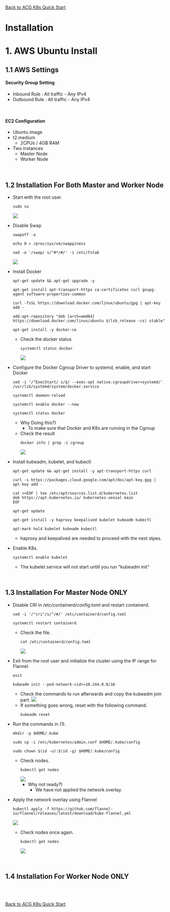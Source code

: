 [Back to ACG K8s Quick Start](../main.md)

# Installation

# 1. AWS Ubuntu Install
## 1.1 AWS Settings
#### Security Group Setting
* Inbound Rule : All traffic - Any IPv4
* Outbound Rule : All traffic - Any IPv4

<br>

#### EC2 Configuration
* Ubuntu image
* t2.medium
  * 2CPUs / 4GB RAM
* Two instances
  * Master Node
  * Worker Node

<br>

## 1.2 Installation For Both Master and Worker Node
* Start with the root user.
  ```
  sudo su
  ```
  ![](images/001.png)

* Disable Swap
  ```
  swapoff -a
  ```
  ```
  echo 0 > /proc/sys/vm/swappiness
  ```
  ```
  sed -e '/swap/ s/^#*/#/' -i /etc/fstab
  ```
  ![](images/002.png)

* Install Docker
  ```
  apt-get update && apt-get upgrade -y
  ```
  ```
  apt-get install apt-transport-https ca-certificates curl gnupg-agent software-properties-common
  ```
  ```
  curl -fsSL https://download.docker.com/linux/ubuntu/gpg | apt-key add -
  ```
  ```
  add-apt-repository "deb [arch=amd64] https://download.docker.com/linux/ubuntu $(lsb_release -cs) stable"
  ```
  ```
  apt-get install -y docker-ce
  ```
  * Check the docker status
    ```
    systemctl status docker
    ```
    ![](images/003.png)

* Configure the Docker Cgroup Driver to systemd, enable, and start Docker
  ```
  sed -i '/^ExecStart/ s/$/ --exec-opt native.cgroupdriver=systemd/' /usr/lib/systemd/system/docker.service
  ```
  ```
  systemctl daemon-reload
  ```
  ```
  systemctl enable docker --now 
  ```
  ```
  systemctl status docker
  ```
  * Why Doing this?) 
    * To make sure that Docker and K8s are running in the Cgroup
  * Check the result
    ```
    docker info | grep -i cgroup
    ```
    ![](images/004.png)

* Install kubeadm, kubelet, and kubectl
  ```
  apt-get update && apt-get install -y apt-transport-https curl
  ```
  ```
  curl -s https://packages.cloud.google.com/apt/doc/apt-key.gpg | apt-key add -  
  ```
  ```
  cat <<EOF | tee /etc/apt/sources.list.d/kubernetes.list
  deb https://apt.kubernetes.io/ kubernetes-xenial main
  EOF
  ```
  ```
  apt-get update
  ```
  ```
  apt-get install -y haproxy keepalived kubelet kubeadm kubectl
  ```
  ```
  apt-mark hold kubelet kubeadm kubectl
  ```
  * haproxy and keepalived are needed to proceed with the next stpes.

* Enable K8s.
  ```
  systemctl enable kubelet
  ```
  * The kubelet service will not start untill you run "kubeadm init"

<br>
    

## 1.3 Installation For Master Node ONLY
* Disable CRI in /etc/containerd/config.toml and restart containerd.
  ```
  sed -i '/"cri"/s/^/#/' /etc/containerd/config.toml
  ```
  ```
  systemctl restart containerd
  ```
  * Check the file.   
    ```
    cat /etc/containerd/config.toml
    ```
    ![](images/005.png)

* Exit from the root user and initialize the cluster using the IP range for Flannel.
  ```
  exit
  ```
  ```
  kubeadm init --pod-network-cidr=10.244.0.0/16
  ```
  * Check the commands to run afterwards and copy the kubeadm join part.
    ![](images/007.png)
  * If something goes wrong, reset with the following command.
    ```
    kubeadm reset
    ```

* Run the commands in (1).
  ```
  mkdir -p $HOME/.kube
  ```
  ```
  sudo cp -i /etc/kubernetes/admin.conf $HOME/.kube/config
  ```
  ```
  sudo chown $(id -u):$(id -g) $HOME/.kube/config
  ```
  * Check nodes.
    ```
    kubectl get nodes
    ```
    ![](images/008.png)
    * Why not ready?)
      * We have not applied the network overlay.

* Apply the network overlay using Flannel
  ```
  kubectl apply -f https://github.com/flannel-io/flannel/releases/latest/download/kube-flannel.yml
  ```
  ![](images/009.png)
  * Check nodes once again.
    ```
    kubectl get nodes
    ```
    ![](images/010.png)

<br>

## 1.4 Installation For Worker Node ONLY

<br>


<br>

[Back to ACG K8s Quick Start](../main.md)